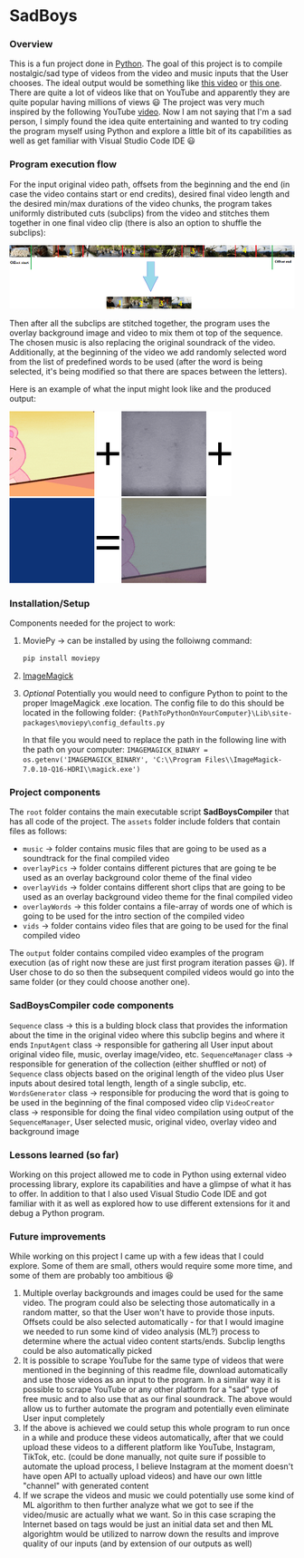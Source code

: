 # SadBoys
### Overview
This is a fun project done in [Python](https://www.python.org/). The goal of this project is to compile nostalgic/sad type of videos from the video and music inputs that the User chooses. The ideal output would be something like [this video](https://www.youtube.com/watch?v=cFpekJ5h1XY&list=RDC02WOL9lLx8&index=4) or [this one](https://www.youtube.com/watch?v=M9Y2p5l6IWU&list=RDC02WOL9lLx8&index=36). There are quite a lot of videos like that on YouTube and apparently they are quite popular having millions of views :smiley: The project was very much inspired by the following YouTube [video](https://www.youtube.com/watch?v=EmZX9fgHoYk).
Now I am not saying that I'm a sad person, I simply found the idea quite entertaining and wanted to try coding the program myself using Python and explore a little bit of its capabilities as well as get familiar with Visual Studio Code IDE :smiley:

### Program execution flow
For the input original video path, offsets from the beginning and the end (in case the video contains start or end credits), desired final video length and the desired min/max durations of the video chunks, the program takes uniformly distributed cuts (subclips) from the video and stitches them together in one final video clip (there is also an option to shuffle the subclips):

![Movie preview subclips diagram](./readme_images/movie_preview.png)

Then after all the subclips are stitched together, the program uses the overlay background image and video to mix them ot top of the sequence. The chosen music is also replacing the original soundrack of the video. Additionally, at the beginning of the video we add randomly selected word from the list of predefined words to be used (after the word is being selected, it's being modified so that there are spaces between the letters).

Here is an example of what the input might look like and the produced output:

![Example video input](./readme_images/input_video_example.gif) ![Plus](./readme_images/plus_sign.png) ![Example overlay video](./readme_images/input_overlay_video_example.gif) ![Plus](./readme_images/plus_sign.png) ![Example overlay background](./readme_images/video_overlay_background.png) ![Equals](./readme_images/equals_sign.png) ![Example video output](./readme_images/output_video_example.gif)

### Installation/Setup
Components needed for the project to work:
1) MoviePy -> can be installed by using the folloiwng command:

    ```sh 
    pip install moviepy
    ```
    
2) [ImageMagick](https://imagemagick.org/)
3) _Optional_
Potentially you would need to configure Python to point to the proper ImageMagick .exe location. The config file to do this should be located in the following folder:
    ```{PathToPythonOnYourComputer}\Lib\site-packages\moviepy\config_defaults.py```
    
    In that file you would need to replace the path in the following line with the path on your computer:
    ```IMAGEMAGICK_BINARY = os.getenv('IMAGEMAGICK_BINARY', 'C:\\Program Files\\ImageMagick-7.0.10-Q16-HDRI\\magick.exe')```

### Project components
The ```root``` folder contains the main executable script __SadBoysCompiler__ that has all code of the project.
The ```assets``` folder include folders that contain files as follows:

- ```music``` -> folder contains music files that are going to be used as a soundtrack for the final compiled video
- ```overlayPics``` -> folder contains different pictures that are going te be used as an overlay background color theme of the final video
- ```overlayVids``` -> folder contains different short clips that are going to be used as an overlay background video theme for the final compiled video
- ```overlayWords``` -> this folder contains a file-array of words one of which is going to be used for the intro section of the compiled video
- ```vids``` -> folder contains video files that are going to be used for the final compiled video

The ```output``` folder contains compiled video examples of the program execution (as of right now these are just first program iteration passes :smiley:). If User chose to do so then the subsequent compiled videos would go into the same folder (or they could choose another one).

### SadBoysCompiler code components
```Sequence``` class -> this is a bulding block class that provides the information about the time in the original video where this subclip begins and where it ends
```InputAgent``` class -> responsible for gathering all User input about original video file, music, overlay image/video, etc.
```SequenceManager``` class -> responsible for generation of the collection (either shuffled or not) of ```Sequence``` class objects based on the original length of the video plus User inputs about desired total length, length of a single subclip, etc.
```WordsGenerator``` class -> responsible for producing the word that is going to be used in the beginning of the final composed video clip
```VideoCreator``` class -> responsible for doing the final video compilation using output of the ```SequenceManager```, User selected music, original video, overlay video and background image

### Lessons learned (so far)
Working on this project allowed me to code in Python using external video processing library, explore its capabilities and have a glimpse of what it has to offer. In addition to that I also used Visual Studio Code IDE and got familiar with it as well as explored how to use different extensions for it and debug a Python program.

### Future improvements
While working on this project I came up with a few ideas that I could explore. Some of them are small, others would require some more time, and some of them are probably too ambitious :laughing:
1) Multiple overlay backgrounds and images could be used for the same video. The program could also be selecting those automatically in a random matter, so that the User won't have to provide those inputs. Offsets could be also selected automatically - for that I would imagine we needed to run some kind of video analysis (ML?) process to determine where the actual video content starts/ends. Subclip lengths could be also automatically picked
2) It is possible to scrape YouTube for the same type of videos that were mentioned in the beginning of this readme file, download automatically and use those videos as an input to the program. In a similar way it is possible to scrape YouTube or any other platform for a "sad" type of free music and to also use that as our final soundrack. The above would allow us to further automate the program and potentially even eliminate User input completely
3) If the above is achieved we could setup this whole program to run once in a while and produce these videos automatically, after that we could upload these videos to a different platform like YouTube, Instagram, TikTok, etc. (could be done manually, not quite sure if possible to automate the upload process, I believe Instagram at the moment doesn't have open API to actually upload videos) and have our own little "channel" with generated content
4) If we scrape the videos and music we could potentially use some kind of ML algorithm to then further analyze what we got to see if the video/music are actually what we want. So in this case scraping the Internet based on tags would be just an initial data set and then ML algorightm would be utilized to narrow down the results and improve quality of our inputs (and by extension of our outputs as well)